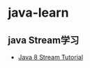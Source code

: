 # java-learn

## java Stream学习
 * [Java 8 Stream Tutorial](https://winterbe.com/posts/2014/07/31/java8-stream-tutorial-examples/)
